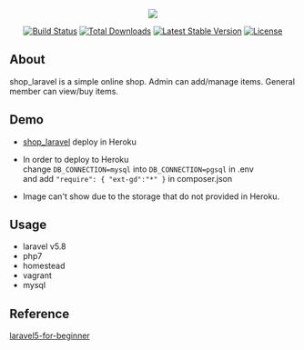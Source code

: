 <p align="center"><img src="https://laravel.com/assets/img/components/logo-laravel.svg"></p>

<p align="center">
<a href="https://travis-ci.org/laravel/framework"><img src="https://travis-ci.org/laravel/framework.svg" alt="Build Status"></a>
<a href="https://packagist.org/packages/laravel/framework"><img src="https://poser.pugx.org/laravel/framework/d/total.svg" alt="Total Downloads"></a>
<a href="https://packagist.org/packages/laravel/framework"><img src="https://poser.pugx.org/laravel/framework/v/stable.svg" alt="Latest Stable Version"></a>
<a href="https://packagist.org/packages/laravel/framework"><img src="https://poser.pugx.org/laravel/framework/license.svg" alt="License"></a>
</p>

## About
<p>shop_laravel is a simple online shop. Admin can add/manage items. General member can view/buy items.</p>

## Demo
- <a href="http://eggroll-shop-laravel.herokuapp.com">shop_laravel</a> deploy in Heroku

- In order to deploy to Heroku</br>
  change `DB_CONNECTION=mysql` into `DB_CONNECTION=pgsql` in .env</br>
  and add `"require": { "ext-gd":"*" }` in composer.json</br>

- Image can't show due to the storage that do not provided in Heroku.

## Usage
- laravel v5.8
- php7
- homestead
- vagrant
- mysql

## Reference
<a href="https://github.com/kejyun/laravel5-for-beginner-shop-laravel">laravel5-for-beginner</a>
